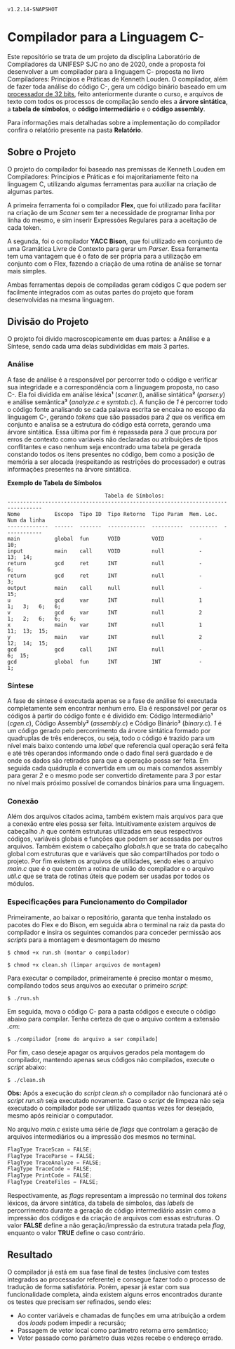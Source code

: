`v1.2.14-SNAPSHOT`
# Compilador para a Linguagem C-

Este repositório se trata de um projeto da disciplina Laboratório de Compiladores da UNIFESP SJC no ano de 2020, onde a proposta foi desenvolver a um compilador para a linguagem C- proposta no livro Compiladores: Princípios e Práticas de Kenneth Louden. O compilador, além de fazer toda análise do código C-, gera um código binário baseado em um [processador de 32 bits](https://github.com/AndrewCampos/Processador-AOC), feito anteriormente durante o curso, e arquivos de texto com todos os processos de compilação sendo eles a **árvore sintática**, a **tabela de símbolos**, o **código intermediário** e o **código assembly**.

Para informações mais detalhadas sobre a implementação do compilador confira o relatório presente na pasta **Relatório**.

## Sobre o Projeto

O projeto do compilador foi baseado nas premissas de Kenneth Louden em Compiladores: Princípios e Práticas e foi majoritariamente feito na linguagem C, utilizando algumas ferramentas para auxiliar na criação de algumas partes.

A primeira ferramenta foi o compilador **Flex**, que foi utilizado para facilitar na criação de um _Scaner_ sem ter a necessidade de programar linha por linha do mesmo, e sim inserir Expressões Regulares para a aceitação de cada token.

A segunda, foi o compilador **YACC Bison**, que foi utilizado em conjunto de uma Gramática Livre de Contexto para gerar um _Parser_. Essa ferramenta tem uma vantagem que é o fato de ser própria para a utilização em conjunto com o Flex, fazendo a criação de uma rotina de análise se tornar mais simples.

Ambas ferramentas depois de compiladas geram códigos C que podem ser facilmente integrados com as outas partes do projeto que foram desenvolvidas na mesma linguagem.

## Divisão do Projeto

O projeto foi divido macroscopicamente em duas partes: a Análise e a Síntese, sendo cada uma delas subdivididas em mais 3 partes.

### Análise

A fase de análise é a responsável por percorrer todo o código e verificar sua integridade e a correspondência com a linguagem proposta, no caso C-. Ela foi dividida em análise léxica**¹** (_scaner.l_), análise sintática**²** (_parser.y_) e análise semântica**³** (_analyze.c_ e _symtab.c_). A função de _1_ é percorrer todo o código fonte analisando se cada palavra escrita se encaixa no escopo da linguagem C-, gerando _tokens_ que são passados para _2_ que os verifica em conjunto e analisa se a estrutura do código está correta, gerando uma árvore sintática. Essa última por fim é repassada para _3_ que procura por erros de contexto como variáveis não declaradas ou atribuições de tipos conflitantes e caso nenhum seja encontrado uma tabela pe gerada constando todos os itens presentes no código, bem como a posição de memória a ser alocada (respeitando as restrições do processador) e outras informações presentes na árvore sintática. 

**Exemplo de Tabela de Símbolos**
```
                               Tabela de Símbolos:
---------------------------------------------------------------------------------
Nome           Escopo  Tipo ID  Tipo Retorno  Tipo Param  Mem. Loc.  Num da linha
-------------  ------  -------  ------------  ----------  ---------  ------------
main           global  fun      VOID          VOID           -        10; 
input          main    call     VOID          null           -        13;  14; 
return         gcd     ret      INT           null           -         6; 
return         gcd     ret      INT           null           -         3; 
output         main    call     null          null           -        15; 
u              gcd     var      INT           null           1         1;   3;   6;   6; 
v              gcd     var      INT           null           2         1;   2;   6;   6;   6; 
x              main    var      INT           null           1        11;  13;  15; 
y              main    var      INT           null           2        12;  14;  15; 
gcd            gcd     call     INT           null           -         6;  15; 
gcd            global  fun      INT           INT            -         1; 
```

### Síntese

A fase de síntese é executada apenas se a fase de análise foi executada completamente sem encontrar nenhum erro. Ela é responsável por gerar os códigos à partir do código fonte e é dividido em: Código Intermediário**¹** (_cgen.c_), Código Assembly**²** (_assembly.c_) e Código Binário**³** (_binary.c_). _1_ é um código gerado pelo percorrimento da árvore sintática formado por quadruplas de três endereços, ou seja, todo o código é trazido para um nível mais baixo contendo uma _label_ que referencia qual operação será feita e até três operandos informando onde o dado final será guardado e de onde os dados são retirados para que a operação possa ser feita. Em seguida cada quádrupla é convertida em um ou mais comandos assembly para gerar _2_ e o mesmo pode ser convertido diretamente para _3_ por estar no nível mais próximo possível de comandos binários para uma linguagem.

### Conexão

Além dos arquivos citados acima, também existem mais arquivos para que a conexão entre eles possa ser feita. Intuitivamente existem arquivos de cabeçalho _.h_ que contém estruturas utilizadas em seus respectivos códigos, variáveis globais e funções que podem ser acessadas por outros arquivos. Também existem o cabeçalho _globals.h_ que se trata do cabeçalho global com estruturas que e variáveis que são compartilhados por todo o projeto. Por fim existem os arquivos de utilidades, sendo eles o arquivo _main.c_ que é o que contém a rotina de união do compilador e o arquivo _util.c_ que se trata de rotinas úteis que podem ser usadas por todos os módulos.

### Especificações para Funcionamento do Compilador

Primeiramente, ao baixar o repositório, garanta que tenha instalado os pacotes do Flex e do Bison, em seguida abra o terminal na raiz da pasta do compilador e insira os seguintes comandos para conceder permissão aos _scripts_ para a montagem e desmontagem do mesmo
```
$ chmod +x run.sh (montar o compilador)

$ chmod +x clean.sh (limpar arquivos de montagem)
```
Para executar o compilador, primeiramente é preciso montar o mesmo, compilando todos seus arquivos ao executar o primeiro _script_:
```
$ ./run.sh
```
Em seguida, mova o código C- para a pasta códigos e execute o código abaixo para compilar. Tenha certeza de que o arquivo contem a extensão _.cm_:
```
$ ./compilador [nome do arquivo a ser compilado]
```
Por fim, caso deseje apagar os arquivos gerados pela montagem do compilador, mantendo apenas seus códigos não compilados, execute o _script_ abaixo:
```
$ ./clean.sh
```
**Obs:** Após a execução do _script clean.sh_ o compilador não funcionará até o _script run.sh_ seja executado novamente. Caso o _script_ de limpeza não seja executado o compilador pode ser utilizado quantas vezes for desejado, mesmo após reiniciar o computador.

No arquivo _main.c_ existe uma série de _flags_ que controlam a geração de arquivos intermediários ou a impressão dos mesmos no terminal.
```C
FlagType TraceScan = FALSE;
FlagType TraceParse = FALSE;
FlagType TraceAnalyze = FALSE; 
FlagType TraceCode = FALSE;
FlagType PrintCode = FALSE;
FlagType CreateFiles = FALSE;
```
Respectivamente, as _flags_ representam a impressão no terminal dos _tokens_ léxicos, da árvore sintática, da tabela de símbolos, das _labels_ de percorrimento durante a geração de código intermediário assim como a impressão dos códigos e da criação de arquivos com essas estruturas. O valor **FALSE** define a não geração/impressão da estrutura tratada pela _flag_, enquanto o valor **TRUE** define o caso contrário.

## Resultado

O compilador já está em sua fase final de testes (inclusive com testes integrados ao processador referente) e consegue fazer todo o processo de tradução de forma satisfatória. Porém, apesar já estar com sua funcionalidade completa, ainda existem alguns erros encontrados durante os testes que precisam ser refinados, sendo eles:
- Ao conter variáveis e chamadas de funções em uma atribuição a ordem dos _loads_ podem impedir a recursão;
- Passagem de vetor local como parâmetro retorna erro semântico;
- Vetor passado como parâmetro duas vezes recebe o endereço errado.
